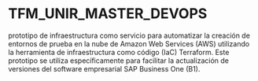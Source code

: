 # TFM_UNIR_MASTER_DEVOPS
prototipo de infraestructura como servicio para automatizar la creación de entornos de prueba en la nube de Amazon Web Services (AWS) utilizando la herramienta de infraestructura como código (IaC) Terraform. Este prototipo se utiliza específicamente para facilitar la actualización de versiones del software empresarial SAP Business One (B1).
